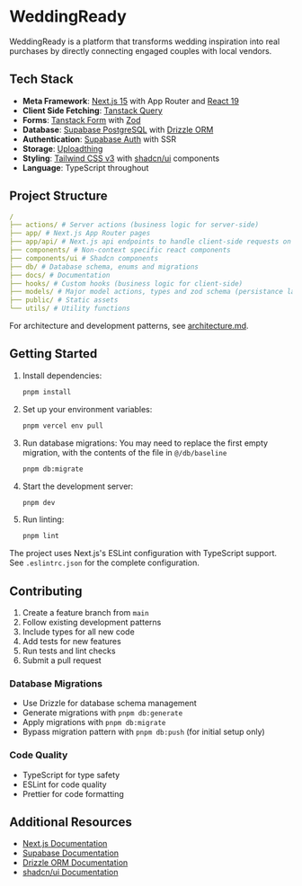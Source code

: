 # WeddingReady

WeddingReady is a platform that transforms wedding inspiration into real purchases by directly connecting engaged couples with local vendors. 

## Tech Stack

- **Meta Framework**: [Next.js 15](https://nextjs.org/docs) with App Router and [React 19](https://react.dev/reference/react)
- **Client Side Fetching**: [Tanstack Query](https://tanstack.com/query/latest/docs/framework/react/overview)
- **Forms**: [Tanstack Form](https://tanstack.com/form/latest/docs/overview) with [Zod](https://zod.dev/)
- **Database**: [Supabase PostgreSQL](https://supabase.com/docs/guides/database/overview) with [Drizzle ORM](https://orm.drizzle.team/docs/rqb)
- **Authentication**: [Supabase Auth](https://supabase.com/docs/guides/auth) with SSR
- **Storage**: [Uploadthing](https://docs.uploadthing.com/)
- **Styling**: [Tailwind CSS v3](https://v3.tailwindcss.com/) with [shadcn/ui](https://ui.shadcn.com/docs) components
- **Language**: TypeScript throughout

## Project Structure
```yaml
/
├── actions/ # Server actions (business logic for server-side)
├── app/ # Next.js App Router pages
├── app/api/ # Next.js api endpoints to handle client-side requests on the server
├── components/ # Non-context specific react components
├── components/ui # Shadcn components
├── db/ # Database schema, enums and migrations
├── docs/ # Documentation
├── hooks/ # Custom hooks (business logic for client-side)
├── models/ # Major model actions, types and zod schema (persistance layer)
├── public/ # Static assets
└── utils/ # Utility functions
```

For architecture and development patterns, see [architecture.md](docs/architecture.md).

## Getting Started

1. Install dependencies:
   ```bash
   pnpm install
   ```

2. Set up your environment variables:
   ```bash
   pnpm vercel env pull
   ```

3. Run database migrations:
  You may need to replace the first empty migration, with the contents of the file in `@/db/baseline`
   ```bash
   pnpm db:migrate
   ```

4. Start the development server:
   ```bash
   pnpm dev
   ```

5. Run linting:
   ```bash
   pnpm lint
   ```

The project uses Next.js's ESLint configuration with TypeScript support. See `.eslintrc.json` for the complete configuration.

## Contributing

1. Create a feature branch from `main`
2. Follow existing development patterns
3. Include types for all new code
4. Add tests for new features
5. Run tests and lint checks
6. Submit a pull request

### Database Migrations
- Use Drizzle for database schema management
- Generate migrations with `pnpm db:generate`
- Apply migrations with `pnpm db:migrate`
- Bypass migration pattern with `pnpm db:push` (for initial setup only)

### Code Quality
- TypeScript for type safety
- ESLint for code quality
- Prettier for code formatting

## Additional Resources

- [Next.js Documentation](https://nextjs.org/docs)
- [Supabase Documentation](https://supabase.com/docs)
- [Drizzle ORM Documentation](https://orm.drizzle.team)
- [shadcn/ui Documentation](https://ui.shadcn.com)